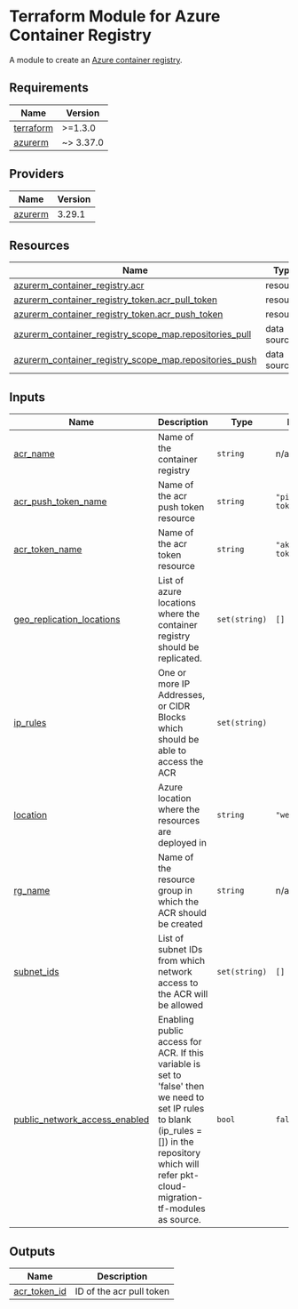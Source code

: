 # Terraform Module for Azure Container Registry

A module to create an [Azure container registry](https://registry.terraform.io/providers/hashicorp/azurerm/latest/docs/resources/container_registry).

## Requirements

| Name | Version |
|------|---------|
| <a name="requirement_terraform"></a> [terraform](#requirement\_terraform) | >=1.3.0 |
| <a name="requirement_azurerm"></a> [azurerm](#requirement\_azurerm) | ~> 3.37.0 |

## Providers

| Name | Version |
|------|---------|
| <a name="provider_azurerm"></a> [azurerm](#provider\_azurerm) | 3.29.1 |


## Resources

| Name | Type |
|------|------|
| [azurerm_container_registry.acr](https://registry.terraform.io/providers/hashicorp/azurerm/latest/docs/resources/container_registry) | resource |
| [azurerm_container_registry_token.acr_pull_token](https://registry.terraform.io/providers/hashicorp/azurerm/latest/docs/resources/container_registry_token) | resource |
| [azurerm_container_registry_token.acr_push_token](https://registry.terraform.io/providers/hashicorp/azurerm/latest/docs/resources/container_registry_token) | resource |
| [azurerm_container_registry_scope_map.repositories_pull](https://registry.terraform.io/providers/hashicorp/azurerm/latest/docs/data-sources/container_registry_scope_map) | data source |
| [azurerm_container_registry_scope_map.repositories_push](https://registry.terraform.io/providers/hashicorp/azurerm/latest/docs/data-sources/container_registry_scope_map) | data source |

## Inputs

| Name | Description | Type | Default                                                                                    | Required |
|------|-------------|------|--------------------------------------------------------------------------------------------|:--------:|
| <a name="input_acr_name"></a> [acr\_name](#input\_acr\_name) | Name of the container registry | `string` | n/a                                                                                        |   yes    |
| <a name="input_acr_push_token_name"></a> [acr\_push\_token\_name](#input\_acr\_push\_token\_name) | Name of the acr push token resource | `string` | `"pipeline-token"`                                                                         |    no    |
| <a name="input_acr_token_name"></a> [acr\_token\_name](#input\_acr\_token\_name) | Name of the acr token resource | `string` | `"aks-pull-token"`                                                                         |    no    |
| <a name="input_geo_replication_locations"></a> [geo\_replication\_locations](#input\_geo\_replication\_locations) | List of azure locations where the container registry should be replicated. | `set(string)` | `[]`                                                                                       |    no    |
| <a name="input_ip_rules"></a> [ip\_rules](#input\_ip\_rules) | One or more IP Addresses, or CIDR Blocks which should be able to access the ACR | `set(string)` |</pre> |    no    |
| <a name="input_location"></a> [location](#input\_location) | Azure location where the resources are deployed in | `string` | `"westeurope"`                                                                             |    no    |
| <a name="input_rg_name"></a> [rg\_name](#input\_rg\_name) | Name of the resource group in which the ACR should be created | `string` | n/a                                                                                        |   yes    |
| <a name="input_subnet_ids"></a> [subnet\_ids](#input\_subnet\_ids) | List of subnet IDs from which network access to the ACR will be allowed | `set(string)` | `[]`                                                                                       |    no    |
| <a name="input_public_network_access_enabled"></a> [public\_network\_access\_enabled](#input\_public\_network\_access\_enabled) | Enabling public access for ACR. If this variable is set to 'false' then we need to set IP rules to blank (ip_rules = []) in the repository which will refer pkt-cloud-migration-tf-modules as source. | `bool` | `false` |   yes    | yes |

## Outputs

| Name | Description |
|------|-------------|
| <a name="output_acr_token_id"></a> [acr\_token\_id](#output\_acr\_token\_id) | ID of the acr pull token |
<!-- END_TF_DOCS -->
